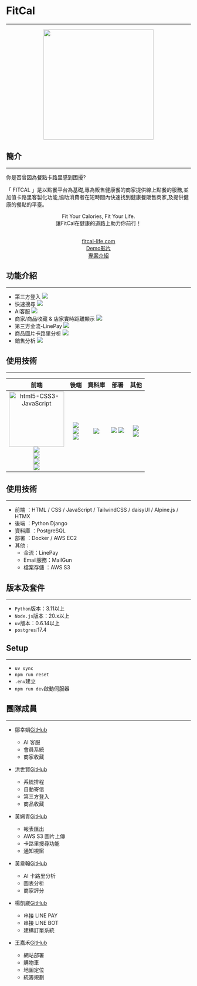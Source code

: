 # FitCal

---

<div align="center">
  <img src="static\images\logo.png" width="300">
</div>

## 簡介

---

你是否曾因為餐點卡路里感到困擾?

「 FITCAL 」是以點餐平台為基礎,專為販售健康餐的商家提供線上點餐的服務,並加值卡路里客製化功能,協助消費者在短時間內快速找到健康餐販售商家,及提供健康的餐點的平臺。

<div align="center">
  Fit Your Calories, Fit Your Life.<br>
  讓FitCal在健康的道路上助力你前行！<br><br>

<a href="https://fitcal-life.com">fitcal-life.com</a><br>
<a href="https://www.youtube.com/watch?v=6cLQmp8Xfpc">Demo影片</a><br>
<a href="https://drive.google.com/drive/u/0/folders/1qshSmxno1hdNriJnzx2AXc-IsYTD777l">專案介紹</a>

</div>

## 功能介紹

---

- 第三方登入
  <img src="static\images\README\third-party.png"/>
- 快速搜尋
  <img src="static\images\README\search.png" />
- AI客服
  <img src="static\images\README\AI-client.png" />
- 商家/商品收藏 & 店家實時距離顯示
  <img src="static\images\README\collection.png" />
- 第三方金流-LinePay
  <img src="static\images\README\payment.png" />
- 商品圖片卡路里分析
  <img src="static\images\README\cal.png" />
- 銷售分析
  <img src="static\images\README\analysis.png" />

## 使用技術

---

|                                                                                                                                                    前端                                                                                                                                                     |                                                                                      後端                                                                                       |                       資料庫                       |                                                部署                                                |                                                    其他                                                     |
| :---------------------------------------------------------------------------------------------------------------------------------------------------------------------------------------------------------------------------------------------------------------------------------------------------------: | :-----------------------------------------------------------------------------------------------------------------------------------------------------------------------------: | :------------------------------------------------: | :------------------------------------------------------------------------------------------------: | :---------------------------------------------------------------------------------------------------------: |
| <img width="150" src="static\images\README\HTML-CSS-JS.png" alt="html5-CSS3-JavaScript"/><br><img src="static\images\README\tailwindcss.svg"/><br><img src="static\images\README\daisyUI.png"/><br><img src="static\images\README\alpine_long.svg"/><br><img src="static\images\README\htmx-seeklogo.svg"/> | <img src="static\images\README\python-logo-generic.svg" /> <br><img src="static\images\README\django-logo-positive.svg" /> <br><img src="static\images\README\amazon-s3.png" /> | <img src="static\images\README\postgresSQL.png" /> | <img src="static\images\README\docker-logo-blue.svg" /> <img src="static\images\README\EC2.svg" /> | <img src="htstatic\images\README\LINE-Pay.png"/> <br><img src="static\images\README\mailgun-seeklogo.svg"/> |

## 使用技術

---

- 前端 ：HTML / CSS / JavaScript / TailwindCSS / daisyUI / Alpine.js / HTMX
- 後端 ：Python Django
- 資料庫 ：PostgreSQL
- 部署 ：Docker / AWS EC2
- 其他 :
  - 金流：LinePay
  - Email服務：MailGun
  - 檔案存儲 ：AWS S3

## 版本及套件

---

- `Python`版本：3.11以上
- `Node.js`版本：20.x以上
- `uv`版本：0.6.14以上
- `postgres`:17.4

## Setup

---

- `uv sync`
- `npm run reset`
- `.env`建立
- `npm run dev`啟動伺服器

## 團隊成員

---

- 鄒幸娟[GitHub](https://github.com/Sachico0912)

  - AI 客服
  - 會員系統
  - 商家收藏

- 洪世賢[GitHub](https://github.com/Hongben8993)

  - 系統排程
  - 自動寄信
  - 第三方登入
  - 商品收藏

- 黃姵青[GitHub](https://github.com/Sabrinaa77)

  - 報表匯出
  - AWS S3 圖片上傳
  - 卡路里搜尋功能
  - 通知視窗

- 黃韋翰[GitHub](https://github.com/ab000641)

  - AI 卡路里分析
  - 圖表分析
  - 商家評分

- 楊凱崴[GitHub](https://github.com/nivek-yang)

  - 串接 LINE PAY
  - 串接 LINE BOT
  - 建構訂單系統

- 王嘉禾[GitHub](https://github.com/Andywang-95)
  - 網站部署
  - 購物車
  - 地圖定位
  - 統籌規劃
